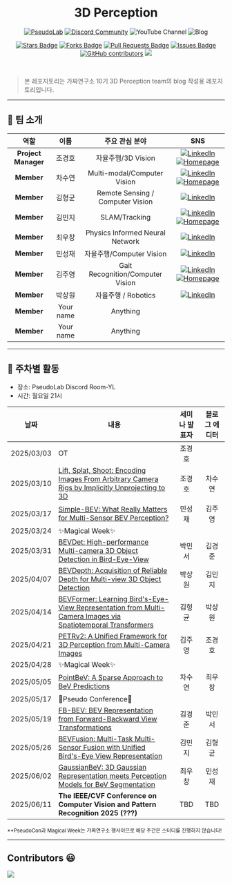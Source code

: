 
<h1 align="center"> 3D Perception </h1>


<div align="center">
<a href="https://pseudo-lab.com"><img src="https://img.shields.io/badge/PseudoLab-S10-3776AB" alt="PseudoLab"/></a>
<a href="https://discord.gg/EPurkHVtp2"><img src="https://img.shields.io/badge/Discord-BF40BF" alt="Discord Community"/></a>
<a><img src="https://img.shields.io/badge/YouTube(TBD)-FF0000?&logo=YouTube&logoColor=white" alt="YouTube Channel"/></a>
<a><img src="https://img.shields.io/badge/Blog(TBD)-181717" alt="Blog"/></a>

<a href="https://github.com/Pseudo-Lab/3D-Perception/stargazers"><img src="https://img.shields.io/github/stars/Pseudo-Lab/3D-Perception?style=social" alt="Stars Badge"/></a>
<a href="https://github.com/Pseudo-Lab/3D-Perception/network/members"><img src="https://img.shields.io/github/forks/Pseudo-Lab/3D-Perception?style=social" alt="Forks Badge"/></a>
<a href="https://github.com/Pseudo-Lab/3D-Perception/pulls"><img src="https://img.shields.io/github/issues-pr/Pseudo-Lab/3D-Perception?color=2b9348" alt="Pull Requests Badge"/></a>
<a href="https://github.com/Pseudo-Lab/3D-Perception/issues"><img src="https://img.shields.io/github/issues/Pseudo-Lab/3D-Perception" alt="Issues Badge"/></a>
<a href="https://github.com/Pseudo-Lab/3D-Perception/graphs/contributors"><img alt="GitHub contributors" src="https://img.shields.io/github/contributors/Pseudo-Lab/3D-Perception?color=2b9348"></a>
<a href="https://hits.seeyoufarm.com"><img src="https://hits.seeyoufarm.com/api/count/incr/badge.svg?url=https%3A%2F%2Fgithub.com%2FPseudo-Lab%2F3D-Perceptiony&count_bg=%2379C83D&title_bg=%23555555&icon=&icon_color=%23E7E7E7&title=hits&edge_flat=false"/></a>
</div>
<br>

>본 레포지토리는 가짜연구소 10기 3D Perception team의 blog 작성용 레포지토리입니다.

---

## 🤗 팀 소개

<div align="center">

| 역할          | 이름 | 주요 관심 분야                          | SNS |
|:---------------:|:------:|:----------------------------------------:| :---: |
| **Project Manager** | 조경호 | 자율주행/3D Vision |[![LinkedIn](https://img.shields.io/badge/LinkedIn-0A66C2?logo=linkedin&logoColor=white)](https://www.linkedin.com/in/gh-cho/) [![Homepage](https://img.shields.io/badge/Homepage-orange)](http://gh-cho.me) |
| **Member** | 차수연 | Multi-modal/Computer Vision | [![LinkedIn](https://img.shields.io/badge/LinkedIn-0A66C2?logo=linkedin&logoColor=white)](https://www.linkedin.com/in/suyeon-cha-758372211/) [![Homepage](https://img.shields.io/badge/Homepage-orange)](https://sites.google.com/view/suyeoncha/%ED%99%88)  |
| **Member** | 김형균 | Remote Sensing / Computer Vision | [![LinkedIn](https://img.shields.io/badge/LinkedIn-0A66C2?logo=linkedin&logoColor=white)](https://www.linkedin.com/in/hyeongkyun-kaden-kim/) |
| **Member** | 김민지 | SLAM/Tracking | [![LinkedIn](https://img.shields.io/badge/LinkedIn-0A66C2?logo=linkedin&logoColor=white)](https://www.linkedin.com/in/min-ji-kim-262212251/) [![Homepage](https://img.shields.io/badge/Homepage-orange)](https://enddl3224.tistory.com/) |
| **Member** | 최우창 | Physics Informed Neural Network | [![LinkedIn](https://img.shields.io/badge/LinkedIn-0A66C2?logo=linkedin&logoColor=white)](https://www.linkedin.com/in/woochangchoi/) |
| **Member** | 민성재 | 자율주행/Computer Vision |[![LinkedIn](https://img.shields.io/badge/LinkedIn-0A66C2?logo=linkedin&logoColor=white)](https://www.linkedin.com/in/msjae/) |
| **Member** | 김주영 | Gait Recognition/Computer Vision | [![LinkedIn](https://img.shields.io/badge/LinkedIn-0A66C2?logo=linkedin&logoColor=white)](https://www.linkedin.com/in/juyoung-kim-458162354/) [![Homepage](https://img.shields.io/badge/Homepage-orange)](https://stitch-buffalo-6af.notion.site/1add47cf711d800ab32bebfd2e0c8563) |
| **Member** | 박상원 | 자율주행 / Robotics |[![LinkedIn](https://img.shields.io/badge/LinkedIn-0A66C2?logo=linkedin&logoColor=white)](https://www.linkedin.com/in/sangwonpark0112/) |
| **Member** | Your name | Anything | |
| **Member** | Your name | Anything | |

</div>

---

## 📅 주차별 활동
- 장소: PseudoLab Discord Room-YL
- 시간: 월요일 21시
<div align="center">

| 날짜 | 내용 | 세미나 발표자 | 블로그 에디터 |
| :--------: | ---- | :----: | :----: |
| 2025/03/03 | OT | 조경호 | |
| 2025/03/10 | [Lift, Splat, Shoot: Encoding Images From Arbitrary Camera Rigs by Implicitly Unprojecting to 3D](https://arxiv.org/abs/2008.05711) | 조경호 | 차수연 |
| 2025/03/17 | [Simple-BEV: What Really Matters for Multi-Sensor BEV Perception?](https://arxiv.org/abs/2206.07959) | 민성재 | 김주영 |
| 2025/03/24 | ✨Magical Week✨ |  | |
| 2025/03/31 | [BEVDet: High-performance Multi-camera 3D Object Detection in Bird-Eye-View](https://arxiv.org/abs/2112.11790) | 박민서 | 김경준 |
| 2025/04/07 | [BEVDepth: Acquisition of Reliable Depth for Multi-view 3D Object Detection](https://arxiv.org/abs/2206.10092) | 박상원 | 김민지 |
| 2025/04/14 | [BEVFormer: Learning Bird's-Eye-View Representation from Multi-Camera Images via Spatiotemporal Transformers](https://arxiv.org/abs/2203.17270) | 김형균 | 박상원 |
| 2025/04/21 | [PETRv2: A Unified Framework for 3D Perception from Multi-Camera Images](https://arxiv.org/abs/2206.01256) | 김주영 | 조경호 |
| 2025/04/28 | ✨Magical Week✨ |  | |
| 2025/05/05 | [PointBeV: A Sparse Approach to BeV Predictions](https://arxiv.org/abs/2312.00703) | 차수연 | 최우창 |
| 2025/05/17 | 🎉Pseudo Conference🎉 |  | |
| 2025/05/19 | [FB-BEV: BEV Representation from Forward-Backward View Transformations](https://arxiv.org/abs/2308.02236) | 김경준 | 박민서 |
| 2025/05/26 | [BEVFusion: Multi-Task Multi-Sensor Fusion with Unified Bird's-Eye View Representation](https://arxiv.org/abs/2205.13542) | 김민지 | 김형균 |
| 2025/06/02 | [GaussianBeV: 3D Gaussian Representation meets Perception Models for BeV Segmentation](https://arxiv.org/abs/2407.14108) | 최우창 | 민성재 |
| 2025/06/11 | **The IEEE/CVF Conference on Computer Vision and Pattern Recognition 2025 (???)** | TBD | TBD |
</div>

<sub>**PseudoCon과 Magical Week는 가짜연구소 행사이므로 해당 주간은 스터디를 진행하지 않습니다!</sub>

---

<h2>Contributors 😃</h2>
<a href="https://github.com/Pseudo-Lab/3D-Perception/graphs/contributors">
  <img src="https://contrib.rocks/image?repo=Pseudo-Lab/3D-Perception" />
</a>
<br><br>
